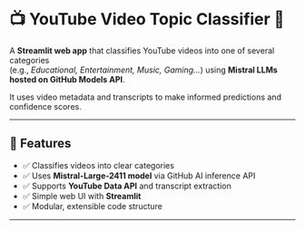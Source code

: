 # 📺 YouTube Video Topic Classifier 🎯

A **Streamlit web app** that classifies YouTube videos into one of several categories  
(e.g., *Educational, Entertainment, Music, Gaming…*) using **Mistral LLMs hosted on GitHub Models API**.  

It uses video metadata and transcripts to make informed predictions and confidence scores.

---

## 🚀 Features

- ✅ Classifies videos into clear categories  
- ✅ Uses **Mistral-Large-2411 model** via GitHub AI inference API  
- ✅ Supports **YouTube Data API** and transcript extraction  
- ✅ Simple web UI with **Streamlit**  
- ✅ Modular, extensible code structure  

---
